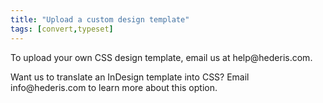 ```yaml
---
title: "Upload a custom design template"
tags: [convert,typeset]
---
```

 
<html><body><section data-type="chapter" class="hsecchapter" data-hederis-type="hsecchapter" id="custom-design-templates" data-pi-attrs="id: custom-design-templates; data-tags: convert,typeset;" role="doc-chapter" data-tags="convert,typeset" data-author-name=" " data-book-title=" " title="Upload a custom design template"><p class="hblkp" data-hederis-type="hblkp" id="pDH8aFtnE">To upload your own CSS design template, email us at help@hederis.com.</p><p class="hblkp" data-hederis-type="hblkp" id="pV4Ew7quC">Want us to translate an InDesign template into CSS? Email info@hederis.com to learn more about this option.</p></section></body></html>
